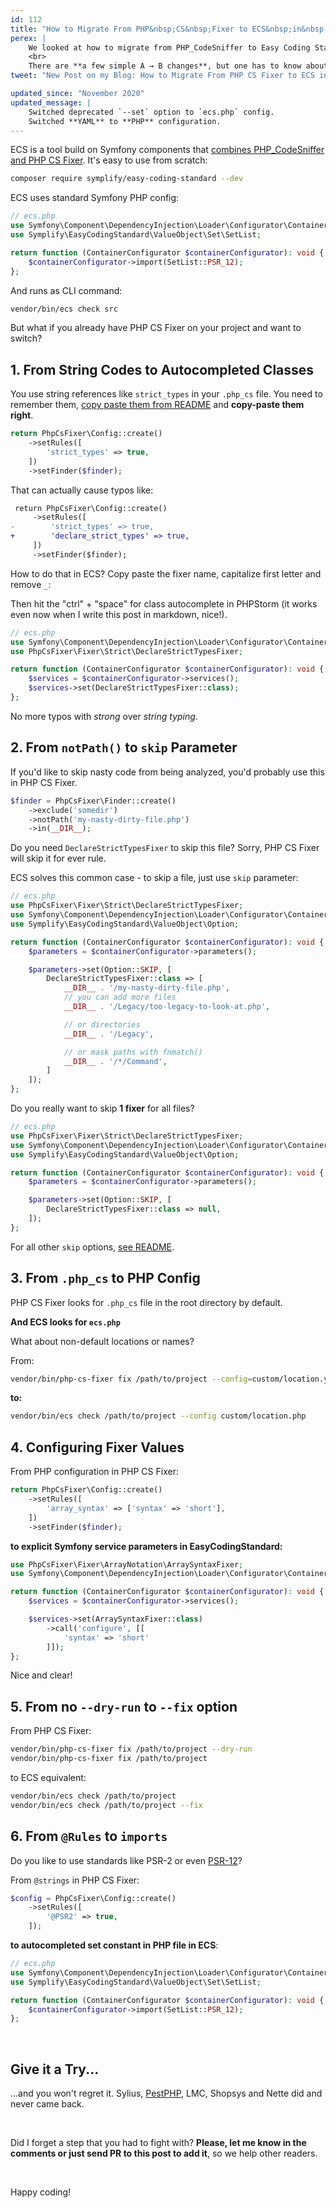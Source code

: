 ```yaml
---
id: 112
title: "How to Migrate From PHP&nbsp;CS&nbsp;Fixer to ECS&nbsp;in&nbsp;6&nbsp;Steps"
perex: |
    We looked at how to migrate from PHP_CodeSniffer to Easy Coding Standard on Monday. But what if your weapon of choice is PHP CS Fixer and you'd to run also some sniffs?
    <br>
    There are **a few simple A → B changes**, but one has to know about them or will get stuck. Let's learn about them.
tweet: "New Post on my Blog: How to Migrate From PHP CS Fixer to ECS in 6 Steps #ecs #codingstandard #ci"

updated_since: "November 2020"
updated_message: |
    Switched deprecated `--set` option to `ecs.php` config.
    Switched **YAML** to **PHP** configuration.
---
```


ECS is a tool build on Symfony components that [combines PHP_CodeSniffer and PHP CS Fixer](/blog/2017/05/03/combine-power-of-php-code-sniffer-and-php-cs-fixer-in-3-lines/). It's easy to use from scratch:

```bash
composer require symplify/easy-coding-standard --dev
```

ECS uses standard Symfony PHP config:

```php
// ecs.php
use Symfony\Component\DependencyInjection\Loader\Configurator\ContainerConfigurator;
use Symplify\EasyCodingStandard\ValueObject\Set\SetList;

return function (ContainerConfigurator $containerConfigurator): void {
    $containerConfigurator->import(SetList::PSR_12);
};
```

And runs as CLI command:

```bash
vendor/bin/ecs check src
```

But what if you already have PHP CS Fixer on your project and want to switch?

## 1. From String Codes to Autocompleted Classes

You use string references like `strict_types` in your `.php_cs` file. You need to remember them, [copy paste them from README](https://github.com/friendsofphp/php-cs-fixer) and **copy-paste them right**.

```php
return PhpCsFixer\Config::create()
    ->setRules([
        'strict_types' => true,
    ])
    ->setFinder($finder);
```

That can actually cause typos like:

```diff
 return PhpCsFixer\Config::create()
     ->setRules([
-        'strict_types' => true,
+        'declare_strict_types' => true,
     ])
     ->setFinder($finder);
```

How to do that in ECS? Copy paste the fixer name, capitalize first letter and remove `_`:

Then hit the "ctrl" + "space" for class autocomplete in PHPStorm (it works even now when I write this post in markdown, nice!).

```php
// ecs.php
use Symfony\Component\DependencyInjection\Loader\Configurator\ContainerConfigurator;
use PhpCsFixer\Fixer\Strict\DeclareStrictTypesFixer;

return function (ContainerConfigurator $containerConfigurator): void {
    $services = $containerConfigurator->services();
    $services->set(DeclareStrictTypesFixer::class);
};
```

No more typos with *strong* over *string typing*.

## 2. From `notPath()` to `skip` Parameter

If you'd like to skip nasty code from being analyzed, you'd probably use this in PHP CS Fixer.

```php
$finder = PhpCsFixer\Finder::create()
    ->exclude('somedir')
    ->notPath('my-nasty-dirty-file.php')
    ->in(__DIR__);
```

Do you need `DeclareStrictTypesFixer` to skip this file? Sorry, PHP CS Fixer will skip it for ever rule.

ECS solves this common case - to skip a file, just use `skip` parameter:

```php
// ecs.php
use PhpCsFixer\Fixer\Strict\DeclareStrictTypesFixer;
use Symfony\Component\DependencyInjection\Loader\Configurator\ContainerConfigurator;
use Symplify\EasyCodingStandard\ValueObject\Option;

return function (ContainerConfigurator $containerConfigurator): void {
    $parameters = $containerConfigurator->parameters();

    $parameters->set(Option::SKIP, [
        DeclareStrictTypesFixer::class => [
            __DIR__ . '/my-nasty-dirty-file.php',
            // you can add more files
            __DIR__ . '/Legacy/too-legacy-to-look-at.php',

            // or directories
            __DIR__ . '/Legacy',

            // or mask paths with fnmatch()
            __DIR__ . '/*/Command',
        ]
    ]);
};
```

Do you really want to skip **1 fixer** for all files?

```php
// ecs.php
use PhpCsFixer\Fixer\Strict\DeclareStrictTypesFixer;
use Symfony\Component\DependencyInjection\Loader\Configurator\ContainerConfigurator;
use Symplify\EasyCodingStandard\ValueObject\Option;

return function (ContainerConfigurator $containerConfigurator): void {
    $parameters = $containerConfigurator->parameters();

    $parameters->set(Option::SKIP, [
        DeclareStrictTypesFixer::class => null,
    ]);
};
```

For all other `skip` options, [see README](https://github.com/symplify/easy-coding-standard/#ignore-what-you-cant-fix).

## 3. From `.php_cs` to PHP Config

PHP CS Fixer looks for `.php_cs` file in the root directory by default.

**And ECS looks for `ecs.php`**

What about non-default locations or names?

From:

```bash
vendor/bin/php-cs-fixer fix /path/to/project --config=custom/location.yml --dry-run
```

**to:**

```bash
vendor/bin/ecs check /path/to/project --config custom/location.php
```

## 4. Configuring Fixer Values

From PHP configuration in PHP CS Fixer:

```php
return PhpCsFixer\Config::create()
    ->setRules([
        'array_syntax' => ['syntax' => 'short'],
    ])
    ->setFinder($finder);
```

**to explicit Symfony service parameters in EasyCodingStandard:**

```php
use PhpCsFixer\Fixer\ArrayNotation\ArraySyntaxFixer;
use Symfony\Component\DependencyInjection\Loader\Configurator\ContainerConfigurator;

return function (ContainerConfigurator $containerConfigurator): void {
    $services = $containerConfigurator->services();

    $services->set(ArraySyntaxFixer::class)
        ->call('configure', [[
            'syntax' => 'short'
        ]]);
};
```

Nice and clear!

## 5. From no `--dry-run` to `--fix` option

From PHP CS Fixer:

```bash
vendor/bin/php-cs-fixer fix /path/to/project --dry-run
vendor/bin/php-cs-fixer fix /path/to/project
```

to ECS equivalent:

```bash
vendor/bin/ecs check /path/to/project
vendor/bin/ecs check /path/to/project --fix
```

## 6. From `@Rules` to `imports`

Do you like to use standards like PSR-2 or even [PSR-12](/blog/2018/04/09/try-psr-12-on-your-code-today/)?

From `@strings` in PHP CS Fixer:

```php
$config = PhpCsFixer\Config::create()
    ->setRules([
        '@PSR2' => true,
    ]);
```

**to autocompleted set constant in PHP file in ECS**:

```php
// ecs.php
use Symfony\Component\DependencyInjection\Loader\Configurator\ContainerConfigurator;
use Symplify\EasyCodingStandard\ValueObject\Set\SetList;

return function (ContainerConfigurator $containerConfigurator): void {
    $containerConfigurator->import(SetList::PSR_12);
};
```

<br>

## Give it a Try...

...and you won't regret it. Sylius, [PestPHP](https://github.com/pestphp/drift), LMC, Shopsys and Nette did and never came back.

<br>

Did I forget a step that you had to fight with? **Please, let me know in the comments or just send PR to this post to add it**, so we help other readers.

<br>

Happy coding!
